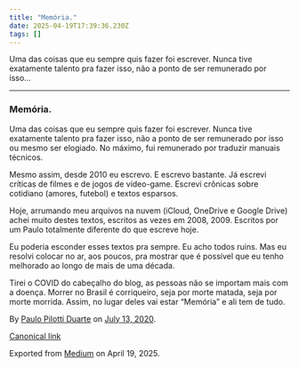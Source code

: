 ```yaml
---
title: "Memória."
date: 2025-04-19T17:39:36.230Z
tags: []
---
```


Uma das coisas que eu sempre quis fazer foi escrever. Nunca tive exatamente talento pra fazer isso, não a ponto de ser remunerado por isso…

* * *

### Memória.

Uma das coisas que eu sempre quis fazer foi escrever. Nunca tive exatamente talento pra fazer isso, não a ponto de ser remunerado por isso ou mesmo ser elogiado. No máximo, fui remunerado por traduzir manuais técnicos.

Mesmo assim, desde 2010 eu escrevo. E escrevo bastante. Já escrevi críticas de filmes e de jogos de vídeo-game. Escrevi crônicas sobre cotidiano (amores, futebol) e textos esparsos.

Hoje, arrumando meu arquivos na nuvem (iCloud, OneDrive e Google Drive) achei muito destes textos, escritos as vezes em 2008, 2009. Escritos por um Paulo totalmente diferente do que escreve hoje.

Eu poderia esconder esses textos pra sempre. Eu acho todos ruins. Mas eu resolvi colocar no ar, aos poucos, pra mostrar que é possível que eu tenho melhorado ao longo de mais de uma década.

Tirei o COVID do cabeçalho do blog, as pessoas não se importam mais com a doença. Morrer no Brasil é corriqueiro, seja por morte matada, seja por morte morrida. Assim, no lugar deles vai estar “Memória” e ali tem de tudo.

By [Paulo Pilotti Duarte](https://medium.com/@paulopilotti) on [July 13, 2020](https://medium.com/p/d3e5b99870e2).

[Canonical link](https://medium.com/@paulopilotti/mem%C3%B3ria-d3e5b99870e2)

Exported from [Medium](https://medium.com) on April 19, 2025.